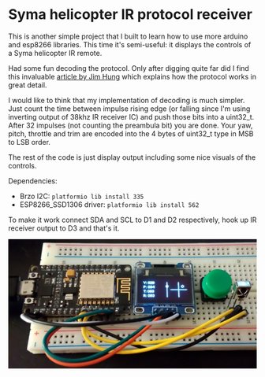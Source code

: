 # Syma helicopter IR protocol receiver

This is another simple project that I built to learn how to use more arduino
and esp8266 libraries. This time it's semi-useful: it displays the controls
of a Syma helicopter IR remote.

Had some fun decoding the protocol. Only after digging quite far did I find this
invaluable [article by Jim Hung](http://www.jimhung.co.uk/?p=901) which explains
how the protocol works in great detail.

I would like to think that my implementation of decoding is much simpler. Just
count the time between impulse rising edge (or falling since I'm using inverting
output of 38khz IR receiver IC) and push those bits into a uint32_t. After 32
impulses (not counting the preambula bit) you are done. Your yaw, pitch,
throttle and trim are encoded into the 4 bytes of uint32_t type in MSB to LSB
order.

The rest of the code is just display output including some nice visuals of the
controls.

Dependencies:
* Brzo I2C: `platformio lib install 335`
* ESP8266_SSD1306 driver: `platformio lib install 562`

To make it work connect SDA and SCL to D1 and D2 respectively, hook up IR
receiver output to D3 and that's it.

![Example](https://raw.githubusercontent.com/qu1ck/esp8266_syma_control/master/resources/receiver_demo.jpg)
